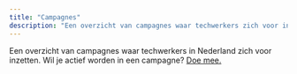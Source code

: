 ```yaml
---
title: "Campagnes"
description: "Een overzicht van campagnes waar techwerkers zich voor inzetten"
---
```


Een overzicht van campagnes waar techwerkers in Nederland zich voor inzetten. Wil je actief worden in een campagne? [Doe mee.](/join)
